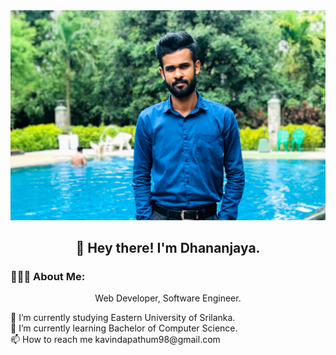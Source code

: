 <html>
<head>
<style>
h2 {text-align: center;}
p {text-align: center;}
</style>
</head>
<body>
<img src = "profile.jpg">
  
<h2>👋  Hey there! I'm Dhananjaya.</h2>

<h3>👨🏻‍💻  About Me:</h3>

<p>Web Developer, Software Engineer.</P>
🔭 I’m currently studying Eastern University of Srilanka.<br>
🌱 I’m currently learning Bachelor of Computer Science.<br>
📫 How to reach me kavindapathum98@gmail.com<br>
</body>
</html>
